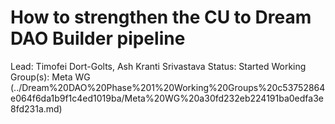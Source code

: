 # How to strengthen the CU to Dream DAO Builder pipeline

Lead: Timofei Dort-Golts, Ash Kranti Srivastava
Status: Started
Working Group(s): Meta WG (../Dream%20DAO%20Phase%201%20Working%20Groups%20c53752864e064f6da1b9f1c4ed1019ba/Meta%20WG%20a30fd232eb224191ba0edfa3e8fd231a.md)